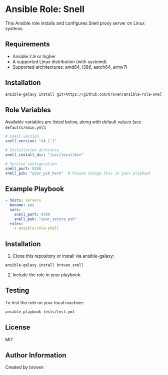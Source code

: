 # Ansible Role: Snell

This Ansible role installs and configures Snell proxy server on Linux systems.

## Requirements

- Ansible 2.9 or higher
- A supported Linux distribution (with systemd)
- Supported architectures: amd64, i386, aarch64, armv7l

## Installation

```bash
ansible-galaxy install git+https://github.com/broven/ansible-role-snell.git
```

## Role Variables

Available variables are listed below, along with default values (see `defaults/main.yml`):

```yaml
# Snell version
snell_version: "v4.1.1"

# Installation directory
snell_install_dir: "/usr/local/bin"

# Service configuration
snell_port: 8388
snell_psk: "your_psk_here"  # Please change this in your playbook
```

## Example Playbook

```yaml
- hosts: servers
  become: yes
  vars:
    snell_port: 8388
    snell_psk: "your_secure_psk"
  roles:
    - ansible-role-snell
```

## Installation

1. Clone this repository or install via ansible-galaxy:
```bash
ansible-galaxy install broven.snell
```

2. Include the role in your playbook.

## Testing

To test the role on your local machine:

```bash
ansible-playbook tests/test.yml
```

## License

MIT

## Author Information

Created by broven 